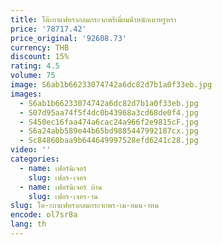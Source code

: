```yaml
---
title: โต๊ะกาแฟทรงกลมกระจกพรีเมี่ยมน้ําหนักเบาหรูหรา
price: '78717.42'
price_original: '92608.73'
currency: THB
discount: 15%
rating: 4.5
volume: 75
image: S6ab1b66233074742a6dc82d7b1a0f33eb.jpg
images:
  - S6ab1b66233074742a6dc82d7b1a0f33eb.jpg
  - S07d95aa74f5f4dc0b43968a3cd68de0f4.jpg
  - S450ec16faa474a6cac24a966f2e9815cF.jpg
  - S6a24abb589e44b65bd9885447992187cx.jpg
  - Sc84860baa9b644649997528efd6241c28.jpg
video: ''
categories:
  - name: เฟอร์นิเจอร์
    slug: เฟอร-เจอร
  - name: เฟอร์นิเจอร์ บ้าน
    slug: เฟอร-เจอร-าน
slug: โต-ะกาแฟทรงกลมกระจกพร-เม-ยมน-าหน
encode: ol7sr8a
lang: th
---
```

  